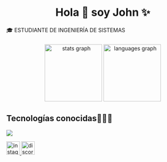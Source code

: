 <h1 align="center">Hola 👋 soy John ✨ </h1> 

🎓 ESTUDIANTE DE INGENIERÍA DE SISTEMAS

###

<div align="center">
  <img src="https://github-readme-stats.vercel.app/api?username=JxhnRG&hide_title=false&hide_rank=false&show_icons=true&include_all_commits=true&count_private=true&disable_animations=false&theme=dark&locale=en&hide_border=false" height="150" alt="stats graph"  />
  <img src="https://github-readme-stats.vercel.app/api/top-langs?username=JxhnRG&locale=en&hide_title=false&layout=compact&card_width=320&langs_count=5&theme=dark&hide_border=false" height="150" alt="languages graph" alt="languages logo"  />
</div>

###

<h2 >Tecnologías conocidas👨🏻‍💻</h2>

<p align="left">
  <a href="https://skillicons.dev">
    <img src="https://skillicons.dev/icons?i=cpp,java,py,git,github,docker,vscode" />
  </a>
  </p

  <div align="center">
  <a href="https://www.instagram.com/jxhnrg/" target="_blank" >
    <img src="https://img.shields.io/static/v1?message=Instagram&logo=instagram&label=&color=black&logoColor=white&labelColor=&style=for-the-badge" height="35" alt="instagram logo" />
  </a>
  <a href="https://discord.gg/EkFmzJnR" target="_blank" >
    <img src="https://img.shields.io/static/v1?message=Discord&logo=discord&label=&color=black&logoColor=white&labelColor=&style=for-the-badge" height="35" alt="discord logo" />
  </a>
</div>
